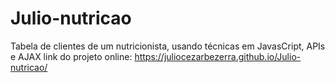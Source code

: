 # Julio-nutricao
 Tabela de clientes de um nutricionista, usando técnicas em JavasCript, APIs e AJAX
link do projeto online: https://juliocezarbezerra.github.io/Julio-nutricao/

